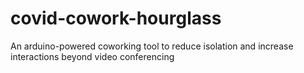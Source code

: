 # covid-cowork-hourglass
An arduino-powered coworking tool to reduce isolation and increase interactions beyond video conferencing
